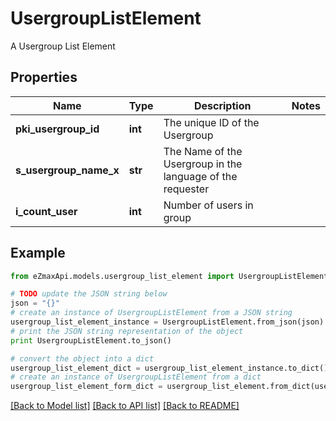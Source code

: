 # UsergroupListElement

A Usergroup List Element

## Properties
Name | Type | Description | Notes
------------ | ------------- | ------------- | -------------
**pki_usergroup_id** | **int** | The unique ID of the Usergroup | 
**s_usergroup_name_x** | **str** | The Name of the Usergroup in the language of the requester | 
**i_count_user** | **int** | Number of users in group | 

## Example

```python
from eZmaxApi.models.usergroup_list_element import UsergroupListElement

# TODO update the JSON string below
json = "{}"
# create an instance of UsergroupListElement from a JSON string
usergroup_list_element_instance = UsergroupListElement.from_json(json)
# print the JSON string representation of the object
print UsergroupListElement.to_json()

# convert the object into a dict
usergroup_list_element_dict = usergroup_list_element_instance.to_dict()
# create an instance of UsergroupListElement from a dict
usergroup_list_element_form_dict = usergroup_list_element.from_dict(usergroup_list_element_dict)
```
[[Back to Model list]](../README.md#documentation-for-models) [[Back to API list]](../README.md#documentation-for-api-endpoints) [[Back to README]](../README.md)


